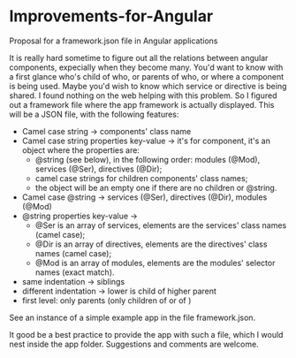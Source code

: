 # Improvements-for-Angular
Proposal for a framework.json file in Angular applications

It is really hard sometime to figure out all the relations between angular components, expecially when they become many.
You'd want to know with a first glance who's child of who, or parents of who, or where a component is being used.
Maybe you'd wish to know which service or directive is being shared.
I found nothing on the web helping with this problem.
So I figured out a framework file where the app framework is actually displayed.
This will be a JSON file, with the following features:

- Camel case string -> components' class name
- Camel case string properties key-value -> it's for component, it's an object where the properties are:
    - @string (see below), in the following order: modules (@Mod), services (@Ser), directives (@Dir);
    - camel case strings for children components' class names;
    - the object will be an empty one if there are no children or @string.
- Camel case @string -> services (@Ser), directives (@Dir), modules (@Mod)
- @string properties key-value -> 
    - @Ser is an array of services, elements are the services' class names (camel case);
    - @Dir is an array of directives, elements are the directives' class names (camel case);
    - @Mod is an array of modules, elements are the modules' selector names (exact match).
- same indentation -> siblings
- different indentation -> lower is child of higher parent
- first level: only parents (only children of <app-root> or of <rooter-outlet>)

See an instance of a simple example app in the file framework.json.

It good be a best practice to provide the app with such a file, which I would nest inside the app folder.
Suggestions and comments are welcome.

